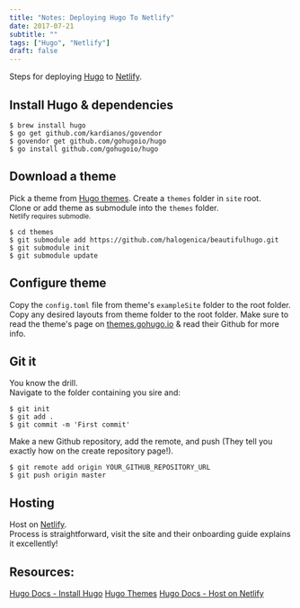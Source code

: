 ```yaml
---
title: "Notes: Deploying Hugo To Netlify"
date: 2017-07-21
subtitle: ""
tags: ["Hugo", "Netlify"]
draft: false
---
```

Steps for deploying [Hugo](https://gohugo.io/) to [Netlify](https://www.netlify.com/).
<!--more-->
## Install Hugo & dependencies
```
$ brew install hugo
$ go get github.com/kardianos/govendor
$ govendor get github.com/gohugoio/hugo
$ go install github.com/gohugoio/hugo
```

## Download a theme
Pick a theme from [Hugo themes](https://themes.gohugo.io/).
Create a `themes` folder in `site` root.<br>
Clone or add theme as submodule into the `themes` folder.<br>
<sup>Netlify requires submodle.</sup>
```
$ cd themes
$ git submodule add https://github.com/halogenica/beautifulhugo.git
$ git submodule init
$ git submodule update
```

## Configure theme
Copy the `config.toml` file from theme's `exampleSite` folder to the root folder.<br>
Copy any desired layouts from theme folder to the root folder.
Make sure to read the theme's page on [themes.gohugo.io](themes.gohugo.io) & read their Github for more info.

## Git it
You know the drill.<br>
Navigate to the folder containing you sire and:
```
$ git init
$ git add .
$ git commit -m 'First commit'
```
Make a new Github repository, add the remote, and push (They tell you exactly how on the create repository page!).
```
$ git remote add origin YOUR_GITHUB_REPOSITORY_URL
$ git push origin master
```

## Hosting
Host on [Netlify](https://netlify.com).<br>
Process is straightforward, visit the site and their onboarding guide explains it excellently!

## Resources:
[Hugo Docs - Install Hugo](https://gohugo.io/getting-started/installing/)
[Hugo Themes](https://themes.gohugo.io/)
[Hugo Docs - Host on Netlify](https://gohugo.io/hosting-and-deployment/hosting-on-netlify/)
